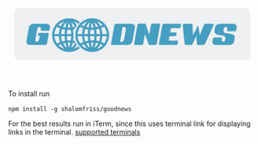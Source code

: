 <h1 align="center">
  <br>
	<img width=480 src="logo.png" alt="goodnews">
	<br>
  <br>
</h1>


To install run 
```
npm install -g shalomfriss/goodnews
```

For the best results run in iTerm, since this uses terminal link for displaying links in the terminal.
[supported terminals](https://gist.github.com/egmontkob/eb114294efbcd5adb1944c9f3cb5feda)
